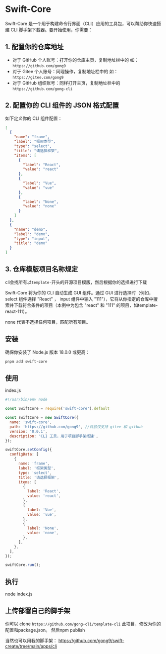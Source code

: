 # Swift-Core

Swift-Core 是一个用于构建命令行界面（CLI）应用的工具包，可以帮助你快速搭建 CLI 脚手架下载器。要开始使用，你需要：

## 1. 配置你的仓库地址



- 对于 GitHub 个人账号：打开你的仓库主页，复制地址栏中的 如：`https://github.com/gong9`
- 对于 Gitee 个人账号：同理操作，复制地址栏中的 如：`https://gitee.com/gong9`
- 对于 GitHub 组织账号：同样打开主页，复制地址栏中的 `https://github.com/gong-cli`




## 2. 配置你的 CLI 组件的 JSON 格式配置

如下定义你的 CLI 组件配置：

```json
[
  {
    "name": "frame",
    "label": "框架类型",
    "type": "select",
    "title": "请选择框架",
    "items": [
      {
        "label": "React",
        "value": "react"
      },
      {
        "label": "Vue",
        "value": "vue"
      },
      {
        "label": "None",
        "value": "none"
      }
    ]
  },
  {
    "name": "demo",
    "label": "demo",
    "type": "input",
    "title": "demo"
  }
]

```

## 3. 仓库模版项目名称规定

cli会找所有以`template-`开头的开源项目模版，然后根据你的选择进行下载

Swift-Core 将为你的 CLI 自动生成 GUI 组件。通过 GUI 进行选择时（例如，select 组件选择 "React" ， input 组件中输入 "111"），它将从你指定的仓库中搜索并下载符合条件的项目（本例中为包含 "react" 和 "111" 的项目，如template-react-111）。

none 代表不选择任何项目，匹配所有项目。


## 安装

确保你安装了 Node.js 版本 18.0.0 或更高：

```bash
pnpm add swift-core
```

## 使用

index.js

```js
#!/usr/bin/env node

const SwiftCore = require('swift-core').default

const swiftCore = new SwiftCore({
  name: 'swift-core',
  path: 'https://github.com/gong9', //目前仅支持 gitee 和 github
  version: '0.0.1',
  description: 'CLI 工具，用于项目脚手架搭建',
});

swiftCore.setConfig({
  configData: [
    {
      name: 'frame',
      label: '框架类型',
      type: 'select',
      title: '请选择框架',
      items: [
        {
          label: 'React',
          value: 'react',
        },
        {
          label: 'Vue',
          value: 'vue',
        },
        {
          label: 'None',
          value: 'none',
        },
      ],
    },
  ],
});

swiftCore.run();

```

## 执行

node index.js


## 上传部署自己的脚手架

你可以 clone `https://github.com/gong-cli/template-cli` 此项目，修改为你的配置和package.json。 然后npm publish


当然也可以用我的脚手架： https://github.com/gong9/swift-create/tree/main/apps/cli